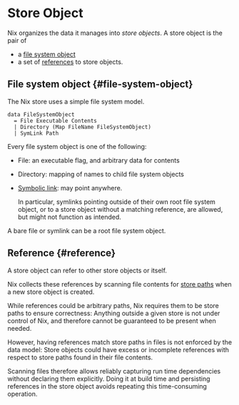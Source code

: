 # Store Object

Nix organizes the data it manages into *store objects*.
A store object is the pair of

  - a [file system object](#file-system-object)
  - a set of [references](#reference) to store objects.

## File system object {#file-system-object}

The Nix store uses a simple file system model.

    data FileSystemObject
      = File Executable Contents
      | Directory (Map FileName FileSystemObject)
      | SymLink Path

Every file system object is one of the following:
 - File: an executable flag, and arbitrary data for contents
 - Directory: mapping of names to child file system objects
 - [Symbolic link](https://en.m.wikipedia.org/wiki/Symbolic_link): may point anywhere.

   In particular, symlinks pointing outside of their own root file system object, or to a store object without a matching reference, are allowed, but might not function as intended.

A bare file or symlink can be a root file system object.

## Reference {#reference}

A store object can refer to other store objects or itself.

Nix collects these references by scanning file contents for [store paths](./paths.md) when a new store object is created.

While references could be arbitrary paths, Nix requires them to be store paths to ensure correctness:
Anything outside a given store is not under control of Nix, and therefore cannot be guaranteed to be present when needed.

However, having references match store paths in files is not enforced by the data model:
Store objects could have excess or incomplete references with respect to store paths found in their file contents.

Scanning files therefore allows reliably capturing run time dependencies without declaring them explicitly.
Doing it at build time and persisting references in the store object avoids repeating this time-consuming operation.

